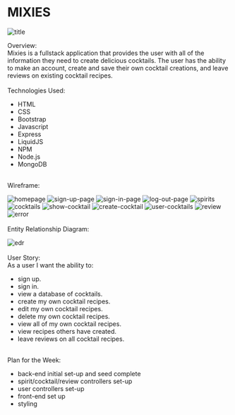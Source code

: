 # MIXIES
![title](./images/mixies.png)

Overview:
<br>
Mixies is a fullstack application that provides the user with all of the information they need to create delicious cocktails. The user has the ability to make an account, create and save their own cocktail creations, and leave reviews on existing cocktail recipes.
<br>
<br>
Technologies Used:
<br>
- HTML
- CSS
- Bootstrap
- Javascript
- Express 
- LiquidJS 
- NPM
- Node.js
- MongoDB 

<br>
Wireframe:
<br>

![homepage](./images/homepage.png)
![sign-up-page](./images/sign-up.png)
![sign-in-page](./images/sign-in.png)
![log-out-page](./images/log-out.png)
![spirits](./images/spirits.png)
![cocktails](./images/cocktails.png)
![show-cocktail](./images/show-cocktail.png)
![create-cocktail](./images/create-cocktail.png)
![user-cocktails](./images/user-cocktails.png)
![review](./images/review.png)
![error](./images/error.png)
<br>
<br>
Entity Relationship Diagram:
<br>

![edr](./images/EDR.png)
<br>
<br>
User Story:
<br>
As a user I want the ability to:
- sign up.
- sign in. 
- view a database of cocktails.
- create my own cocktail recipes. 
- edit my own cocktail recipes. 
- delete my own cocktail recipes. 
- view all of my own cocktail recipes.
- view recipes others have created.  
- leave reviews on all cocktail recipes.

<br>
Plan for the Week:
<br>

- back-end initial set-up and seed complete
- spirit/cocktail/review controllers set-up
- user controllers set-up
- front-end set up
- styling

